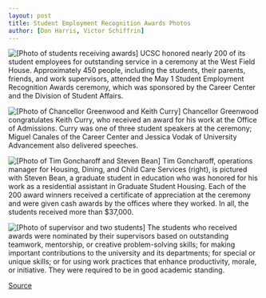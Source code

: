 ```yaml
---
layout: post
title: Student Employment Recognition Awards Photos
author: [Don Harris, Victor Schiffrin]
---
```


![\[Photo of students receiving awards\]][1] UCSC honored nearly 200 of its student employees for outstanding service in a ceremony at the West Field House. Approximately 450 people, including the students, their parents, friends, and work supervisors, attended the May 1 Student Employment Recognition Awards ceremony, which was sponsored by the Career Center and the Division of Student Affairs.

![\[Photo of Chancellor Greenwood and Keith Curry\]][2] Chancellor Greenwood congratulates Keith Curry, who received an award for his work at the Office of Admissions. Curry was one of three student speakers at the ceremony; Miguel Canales of the Career Center and Jessica Vodak of University Advancement also delivered speeches.

![\[Photo of Tim Goncharoff and Steven Bean\]][3] Tim Goncharoff, operations manager for Housing, Dining, and Child Care Services (right), is pictured with Steven Bean, a graduate student in education who was honored for his work as a residential assistant in Graduate Student Housing. Each of the 200 award winners received a certificate of appreciation at the ceremony and were given cash awards by the offices where they worked. In all, the students received more than $37,000.

![\[Photo of supervisor and two students\]][4] The students who received awards were nominated by their supervisors based on outstanding teamwork, mentorship, or creative problem-solving skills; for making important contributions to the university and its departments; for special or unique skills; or for using work practices that enhance productivity, morale, or initiative. They were required to be in good academic standing.

[1]: http://www1.ucsc.edu/oncampus/currents/97-98/art/student.group.98-05-11.gif
[2]: http://www1.ucsc.edu/oncampus/currents/97-98/art/student.mrc.98-05-11.gif
[3]: http://www1.ucsc.edu/oncampus/currents/97-98/art/student.two.98-05-11.gif
[4]: http://www1.ucsc.edu/oncampus/currents/97-98/art/student.trio.98-05-11.gif

[Source](http://www1.ucsc.edu/oncampus/currents/97-98/05-11/student.group.htm "Permalink to Student Employment Recognition Awards photos: 05-11-98")
